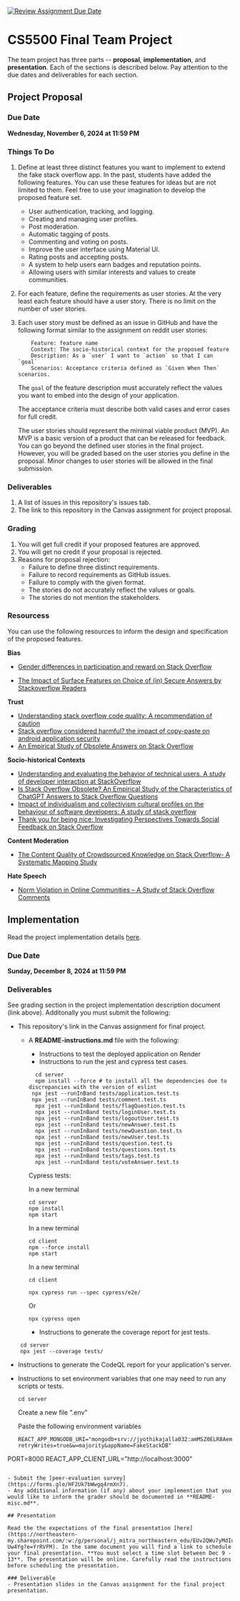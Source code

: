 [![Review Assignment Due Date](https://classroom.github.com/assets/deadline-readme-button-22041afd0340ce965d47ae6ef1cefeee28c7c493a6346c4f15d667ab976d596c.svg)](https://classroom.github.com/a/dncv8GYw)
# CS5500 Final Team Project

The team project has three parts -- __proposal__, __implementation__, and __presentation__. Each of the sections is described below. Pay attention to the due dates and deliverables for each section.

## Project Proposal

### Due Date

**Wednesday, November 6, 2024 at 11:59 PM**

### Things To Do

1. Define at least three distinct features you want to implement to extend the fake stack overflow app. In the past, students have added the following features. You can use these features for ideas but are not limited to them. Feel free to use your imagination to develop the proposed feature set.
    - User authentication, tracking, and logging.
    - Creating and managing user profiles.
    - Post moderation.
    - Automatic tagging of posts.
    - Commenting and voting on posts.
    - Improve the user interface using Material UI.
    - Rating posts and accepting posts.
    - A system to help users earn badges and reputation points.
    - Allowing users with similar interests and values to create communities.

2. For each feature, define the requirements as user stories. At the very least each feature should have a user story. There is no limit on the number of user stories.

3. Each user story must be defined as an issue in GitHub and have the following format similar to the assignment on reddit user stories:
    ```
        Feature: feature name
        Context: The socio-historical context for the proposed feature
        Description: As a `user` I want to `action` so that I can `goal`
        Scenarios: Acceptance criteria defined as `Given When Then` scenarios.
    ```
    The `goal` of the feature description must accurately reflect the values you want to embed into the design of your application. 

    The acceptance criteria must describe both valid cases and error cases for full credit.
    
    The user stories should represent the minimal viable product (MVP). An MVP is a basic version of a product that can be released for feedback. You can go beyond the defined user stories in the final project. However, you will be graded based on the user stories you define in the proposal. Minor changes to user stories will be allowed in the final submission.

### Deliverables

1. A list of issues in this repository's issues tab.
2. The link to this repository in the Canvas assignment for project proposal.

### Grading

1. You will get full credit if your proposed features are approved. 
2. You will get no credit if your proposal is rejected.
3. Reasons for proposal rejection:
    - Failure to define three distinct requirements.
    - Failure to record requirements as GitHub issues.
    - Failure to comply with the given format.
    - The stories do not accurately reflect the values or goals.
    - The stories do not mention the stakeholders.

### Resourcess

You can use the following resources to inform the design and specification of the proposed features.

__Bias__

- [Gender differences in participation and reward on Stack
Overflow](https://northeastern.instructure.com/courses/192460/files/29450826?module_item_id=10971180)

- [The Impact of Surface Features on Choice of (in) Secure Answers by Stackoverflow Readers](https://northeastern.instructure.com/courses/192460/files/29450818?module_item_id=10971179)

__Trust__

- [Understanding stack overflow code quality: A recommendation of caution](https://northeastern.instructure.com/courses/192460/files/29450809?module_item_id=10971178)
- [Stack overflow considered harmful? the impact of copy-paste on android application security](https://northeastern.instructure.com/courses/192460/files/29450857?module_item_id=10971185)
- [An Empirical Study of Obsolete Answers on Stack Overflow](https://northeastern.instructure.com/courses/192460/files/29450797?module_item_id=10971177)

__Socio-historical Contexts__

- [Understanding and evaluating the behavior of technical users. A study of developer interaction at StackOverflow](https://northeastern.instructure.com/courses/192460/files/29450856?module_item_id=10971184)
- [Is Stack Overflow Obsolete? An Empirical Study of the Characteristics of ChatGPT Answers to Stack Overflow Questions](https://northeastern.instructure.com/courses/192460/files/29450842?module_item_id=10971182)
- [Impact of individualism and collectivism cultural profiles on the behaviour of software developers: A study of stack overflow](https://northeastern.instructure.com/courses/192460/files/29451127?module_item_id=10971617)
- [Thank you for being nice: Investigating Perspectives Towards Social
Feedback on Stack Overflow](https://northeastern.instructure.com/courses/192460/files/29450788?module_item_id=10971176)

__Content Moderation__

- [The Content Quality of Crowdsourced Knowledge on Stack Overflow- A Systematic Mapping Study](https://northeastern.instructure.com/courses/192460/files/29450852?module_item_id=10971183)

__Hate Speech__

- [Norm Violation in Online Communities – A Study of Stack Overflow Comments](https://northeastern.instructure.com/courses/192460/files/29450834?module_item_id=10971181)


## Implementation

Read the project implementation details [here](https://northeastern-my.sharepoint.com/:w:/g/personal/j_mitra_northeastern_edu/ESvUWM5hRrdFtAz4JMNmMrUBfbrd3eQhaaatKM9jXiihEA?e=WSVv3r).

### Due Date

**Sunday, December 8, 2024 at 11:59 PM**

### Deliverables

See grading section in the project implementation description document (link above). Additonally you must submit the following:

- This repository's link in the Canvas assignment for final project. 
  - A **README-instructions.md** file with the following:
      - Instructions to test the deployed application on Render
      - Instructions to run the jest and cypress test cases.
    ```
      cd server
      npm install --force # to install all the dependencies due to discrepancies with the version of eslint
     npx jest --runInBand tests/application.test.ts
     npx jest --runInBand tests/comment.test.ts
      npx jest --runInBand tests/flagQuestion.test.ts
      npx jest --runInBand tests/loginUser.test.ts
      npx jest --runInBand tests/logoutUser.test.ts
      npx jest --runInBand tests/newAnswer.test.ts
      npx jest --runInBand tests/newQuestion.test.ts
      npx jest --runInBand tests/newUser.test.ts
      npx jest --runInBand tests/question.test.ts
      npx jest --runInBand tests/questions.test.ts
      npx jest --runInBand tests/tags.test.ts
      npx jest --runInBand tests/voteAnswer.test.ts
     ```
    Cypress tests:
     
      In a new terminal
       ```
      cd server
      npm install
      npm start
      ```

      In a new terminal
       ```
      cd client
      npm --force install
      npm start
       ```

      In a new terminal
       ```
      cd client

      npx cypress run --spec cypress/e2e/
      ```
    Or 
      ```
      npx cypress open
    ```
      - Instructions to generate the coverage report for jest tests.
```
    cd server
    npx jest --coverage tests/
```
  - Instructions to generate the CodeQL report for your application's server.
  - Instructions to set environment variables that one may need to run any scripts or tests.
    
    ```
    cd server
    ```
    Create a new file ".env"

    Paste the following environment variables
    ```
    REACT_APP_MONGODB_URI="mongodb+srv://jyothikajalla032:amMSZ0ELR8AemRhg@fakestackdb.bi9cb.mongodb.net/?retryWrites=true&w=majority&appName=FakeStackDB"
PORT=8000
REACT_APP_CLIENT_URL="http://localhost:3000"
```

- Submit the [peer-evaluation survey](https://forms.gle/HF2Uk7bWwgq4rmXn7).
- Any additional information (if any) about your implemention that you would like to inform the grader should be documented in **README-misc.md**.

## Presentation

Read the the expectations of the final presentation [here](https://northeastern-my.sharepoint.com/:w:/g/personal/j_mitra_northeastern_edu/EUv2QWu7yMdIuf9xz6vf9K4BkZvC95lbwezneVYD-Uw4Yg?e=YrRVFM). In the same document you will find a link to schedule your final presentation. **You must select a time slot between Dec 9 - 13**. The presentation will be online. Carefully read the instructions before scheduling the presentation.

### Deliverable
- Presentation slides in the Canvas assignment for the final project presentation.